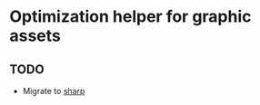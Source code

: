 # Optimization helper for graphic assets

## TODO

- Migrate to [sharp](https://www.npmjs.com/package/sharp)
